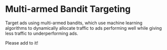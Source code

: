 # Multi-armed Bandit Targeting

Target ads using multi-armed bandits, which use machine learning algorithms to dynamically allocate traffic to ads performing well while giving less traffic to underperforming ads.

Please add to it!
